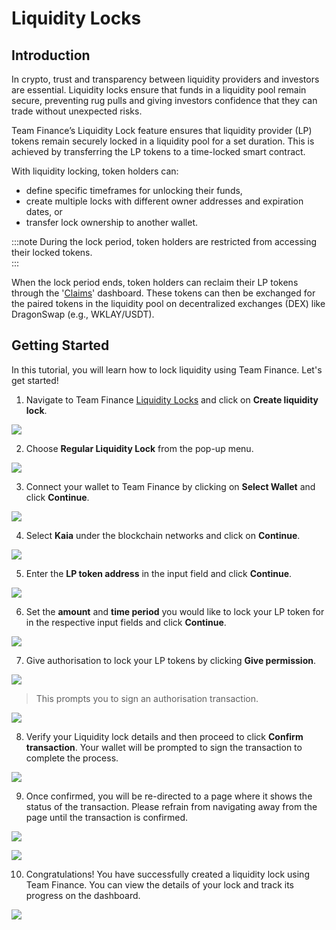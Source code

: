 # Liquidity Locks

## Introduction

In crypto, trust and transparency between liquidity providers and investors are essential. Liquidity locks ensure that funds in a liquidity pool remain secure, preventing rug pulls and giving investors confidence that they can trade without unexpected risks.

Team Finance’s Liquidity Lock feature ensures that liquidity provider (LP) tokens remain securely locked in a liquidity pool for a set duration. This is achieved by transferring the LP tokens to a time-locked smart contract.

With liquidity locking, token holders can:

- define specific timeframes for unlocking their funds,
- create multiple locks with different owner addresses and expiration dates, or
- transfer lock ownership to another wallet.

:::note
During the lock period, token holders are restricted from accessing their locked tokens.\
:::

When the lock period ends, token holders can reclaim their LP tokens through the '[Claims](https://www.team.finance/claim)' dashboard. These tokens can then be exchanged for the paired tokens in the liquidity pool on decentralized exchanges (DEX) like DragonSwap (e.g., WKLAY/USDT).

## Getting Started

In this tutorial, you will learn how to lock liquidity using Team Finance. Let's get started!

1. Navigate to Team Finance [Liquidity Locks](https://team.finance/liquidity-locks) and click on **Create liquidity lock**.

![](/img/build/tools/token-management/liquidity-locks/ll-step-1.jpeg)

2. Choose **Regular Liquidity Lock** from the pop-up menu.

![](/img/build/tools/token-management/liquidity-locks/ll-step-2.jpeg)

3. Connect your wallet to Team Finance by clicking on **Select Wallet** and click **Continue**.

![](/img/build/tools/token-management/liquidity-locks/ll-step-3.jpeg)

4. Select **Kaia** under the blockchain networks and click on **Continue**.

![](/img/build/tools/token-management/liquidity-locks/ll-step-4.jpeg)

5. Enter the **LP token address** in the input field and click **Continue**.

![](/img/build/tools/token-management/liquidity-locks/ll-step-5.png)

6. Set the **amount** and **time period** you would like to lock your LP token for in the respective input fields and click **Continue**.

![](/img/build/tools/token-management/liquidity-locks/ll-step-6.png)

7. Give authorisation to lock your LP tokens by clicking **Give permission**.

![](/img/build/tools/token-management/liquidity-locks/ll-step-7a.png)

> This prompts you to sign an authorisation transaction.

![](/img/build/tools/token-management/liquidity-locks/ll-step-7b.png)

8. Verify your Liquidity lock details and then proceed to click **Confirm transaction**. Your wallet will be prompted to sign the transaction to complete the process.

![](/img/build/tools/token-management/liquidity-locks/ll-step-8.png)

9. Once confirmed, you will be re-directed to a page where it shows the status of the transaction. Please refrain from navigating away from the page until the transaction is confirmed.

![](/img/build/tools/token-management/liquidity-locks/ll-step-9a.png)

![](/img/build/tools/token-management/liquidity-locks/ll-step-9b.png)

10. Congratulations! You have successfully created a liquidity lock using Team Finance. You can view the details of your lock and track its progress on the dashboard.

![](/img/build/tools/token-management/liquidity-locks/ll-step-10.png)
